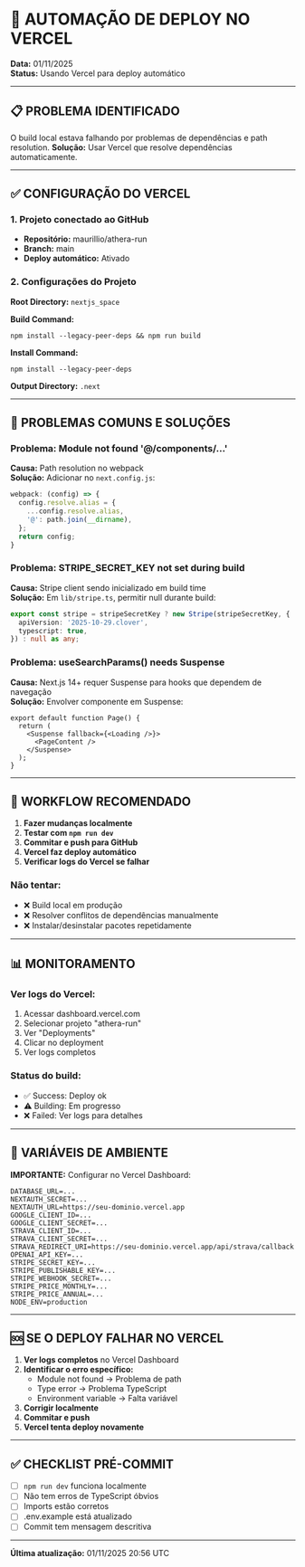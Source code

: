 # 🚀 AUTOMAÇÃO DE DEPLOY NO VERCEL

**Data:** 01/11/2025  
**Status:** Usando Vercel para deploy automático

---

## 📋 PROBLEMA IDENTIFICADO

O build local estava falhando por problemas de dependências e path resolution.
**Solução:** Usar Vercel que resolve dependências automaticamente.

---

## ✅ CONFIGURAÇÃO DO VERCEL

### 1. Projeto conectado ao GitHub
- **Repositório:** maurillio/athera-run
- **Branch:** main
- **Deploy automático:** Ativado

### 2. Configurações do Projeto

**Root Directory:** `nextjs_space`

**Build Command:**
```
npm install --legacy-peer-deps && npm run build
```

**Install Command:**
```
npm install --legacy-peer-deps
```

**Output Directory:** `.next`

---

## 🔧 PROBLEMAS COMUNS E SOLUÇÕES

### Problema: Module not found '@/components/...'

**Causa:** Path resolution no webpack  
**Solução:** Adicionar no `next.config.js`:

```javascript
webpack: (config) => {
  config.resolve.alias = {
    ...config.resolve.alias,
    '@': path.join(__dirname),
  };
  return config;
}
```

### Problema: STRIPE_SECRET_KEY not set during build

**Causa:** Stripe client sendo inicializado em build time  
**Solução:** Em `lib/stripe.ts`, permitir null durante build:

```typescript
export const stripe = stripeSecretKey ? new Stripe(stripeSecretKey, {
  apiVersion: '2025-10-29.clover',
  typescript: true,
}) : null as any;
```

### Problema: useSearchParams() needs Suspense

**Causa:** Next.js 14+ requer Suspense para hooks que dependem de navegação  
**Solução:** Envolver componente em Suspense:

```tsx
export default function Page() {
  return (
    <Suspense fallback={<Loading />}>
      <PageContent />
    </Suspense>
  );
}
```

---

## 🎯 WORKFLOW RECOMENDADO

1. **Fazer mudanças localmente**
2. **Testar com `npm run dev`**
3. **Commitar e push para GitHub**
4. **Vercel faz deploy automático**
5. **Verificar logs do Vercel se falhar**

### Não tentar:
- ❌ Build local em produção
- ❌ Resolver conflitos de dependências manualmente
- ❌ Instalar/desinstalar pacotes repetidamente

---

## 📊 MONITORAMENTO

### Ver logs do Vercel:
1. Acessar dashboard.vercel.com
2. Selecionar projeto "athera-run"
3. Ver "Deployments"
4. Clicar no deployment
5. Ver logs completos

### Status do build:
- ✅ Success: Deploy ok
- ⚠️ Building: Em progresso
- ❌ Failed: Ver logs para detalhes

---

## 🔑 VARIÁVEIS DE AMBIENTE

**IMPORTANTE:** Configurar no Vercel Dashboard:

```env
DATABASE_URL=...
NEXTAUTH_SECRET=...
NEXTAUTH_URL=https://seu-dominio.vercel.app
GOOGLE_CLIENT_ID=...
GOOGLE_CLIENT_SECRET=...
STRAVA_CLIENT_ID=...
STRAVA_CLIENT_SECRET=...
STRAVA_REDIRECT_URI=https://seu-dominio.vercel.app/api/strava/callback
OPENAI_API_KEY=...
STRIPE_SECRET_KEY=...
STRIPE_PUBLISHABLE_KEY=...
STRIPE_WEBHOOK_SECRET=...
STRIPE_PRICE_MONTHLY=...
STRIPE_PRICE_ANNUAL=...
NODE_ENV=production
```

---

## 🆘 SE O DEPLOY FALHAR NO VERCEL

1. **Ver logs completos** no Vercel Dashboard
2. **Identificar o erro específico:**
   - Module not found → Problema de path
   - Type error → Problema TypeScript
   - Environment variable → Falta variável
3. **Corrigir localmente**
4. **Commitar e push**
5. **Vercel tenta deploy novamente**

---

## ✅ CHECKLIST PRÉ-COMMIT

- [ ] `npm run dev` funciona localmente
- [ ] Não tem erros de TypeScript óbvios
- [ ] Imports estão corretos
- [ ] .env.example está atualizado
- [ ] Commit tem mensagem descritiva

---

**Última atualização:** 01/11/2025 20:56 UTC
